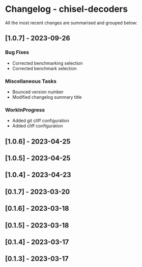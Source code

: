 # Changelog - chisel-decoders

All the most recent changes are summarised and grouped below:

## [1.0.7] - 2023-09-26

### Bug Fixes

- Corrected benchmarking selection
- Corrected benchmark selection

### Miscellaneous Tasks

- Bounced version number
- Modified changelog summary title

### WorkInProgress

- Added git cliff configuration
- Added cliff configuration

## [1.0.6] - 2023-04-25

## [1.0.5] - 2023-04-25

## [1.0.4] - 2023-04-23

## [0.1.7] - 2023-03-20

## [0.1.6] - 2023-03-18

## [0.1.5] - 2023-03-18

## [0.1.4] - 2023-03-17

## [0.1.3] - 2023-03-17

<!-- generated by git-cliff -->
